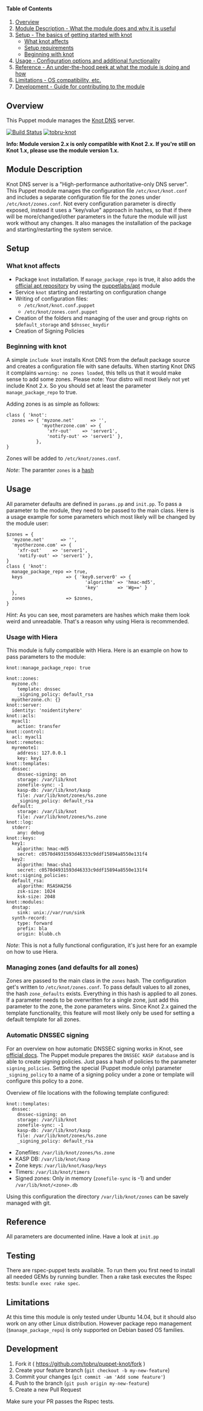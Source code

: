 #### Table of Contents

1. [Overview](#overview)
2. [Module Description - What the module does and why it is useful](#module-description)
3. [Setup - The basics of getting started with knot](#setup)
    * [What knot affects](#what-knot-affects)
    * [Setup requirements](#setup-requirements)
    * [Beginning with knot](#beginning-with-knot)
4. [Usage - Configuration options and additional functionality](#usage)
5. [Reference - An under-the-hood peek at what the module is doing and how](#reference)
5. [Limitations - OS compatibility, etc.](#limitations)
6. [Development - Guide for contributing to the module](#development)

## Overview

This Puppet module manages the [Knot DNS](https://www.knot-dns.cz/) server.

[![Build Status](https://travis-ci.org/tobru/puppet-knot.svg?branch=master)](https://travis-ci.org/tobru/puppet-knot)
[![tobru-knot](https://img.shields.io/puppetforge/v/tobru/knot.svg)](https://forge.puppetlabs.com/tobru/knot)

**Info: Module version 2.x is only compatible with Knot 2.x. If you're still on Knot 1.x, please
use the module version 1.x.**

## Module Description

Knot DNS server is a "High-performance authoritative-only DNS server". This Puppet module
manages the configuration file `/etc/knot/knot.conf` and includes a separate configuration
file for the zones under `/etc/knot/zones.conf`.
Not every configuration parameter is directly exposed, instead it uses a "key/value" approach
in hashes, so that if there will be more/changed/other parameters in the future the module
will just work without any changes.
It also manages the installation of the package and starting/restarting the system service.

## Setup

### What knot affects

* Package `knot` installation. If `manage_package_repo` is true, it also adds the 
  [official apt repository](https://www.knot-dns.cz/docs/2.0/html/installation.html#os-specific-installation) by using the [puppetlabs/apt](https://forge.puppetlabs.com/puppetlabs/apt) module
* Service `knot` starting and restarting on configuration change
* Writing of configuration files:
  * `/etc/knot/knot.conf.puppet`
  * `/etc/knot/zones.conf.puppet`
* Creation of the folders and managing of the user and group rights
  on `$default_storage` and `$dnssec_keydir`
* Creation of Signing Policies

### Beginning with knot

A simple `include knot` installs Knot DNS from the default package source and creates a configuration
file with sane defaults. When starting Knot DNS it complains `warning: no zones loaded`, this tells
us that it would make sense to add some zones.
Please note: Your distro will most likely not yet include Knot 2.x. So you should set at least
the parameter `manage_package_repo` to true.

Adding zones is as simple as follows:
```
class { 'knot':
  zones => { 'myzone.net'      => '',
             'myotherzone.com' => {
               'xfr-out'    => 'server1',
               'notify-out' => 'server1' },
           },
}
```

Zones will be added to `/etc/knot/zones.conf`.

*Note*: The paramter `zones` is a [hash](https://docs.puppetlabs.com/puppet/latest/reference/lang_datatypes.html#hashes)

## Usage

All parameter defaults are defined in `params.pp` and `init.pp`. To pass a parameter to
the module, they need to be passed to the main class.
Here is a usage example for some parameters which most likely will be 
changed by the module user:

```
$zones = {
  'myzone.net'      => '',
  'myotherzone.com' => {
    'xfr-out'    => 'server1',
    'notify-out' => 'server1' },
}
class { 'knot':
  manage_package_repo => true,
  keys                => { 'key0.server0' => {
                             'algorithm' => 'hmac-md5',
                             'key'       => 'Wg==' }
  },
  zones               => $zones,
}
```

*Hint*: As you can see, most parameters are hashes which make them look weird
and unreadable. That's a reason why using Hiera is recommended.

### Usage with Hiera

This module is fully compatible with Hiera. Here is an example on how
to pass parameters to the module:

```
knot::manage_package_repo: true

knot::zones:
  myzone.ch:
    template: dnssec
    _signing_policy: default_rsa
  myotherzone.ch: {}
knot::server:
  identity: 'noidentityhere'
knot::acls:
  myacl1:
    action: transfer
knot::control:
  acl: myacl1
knot::remotes:
  myremote1:
    address: 127.0.0.1
    key: key1
knot::templates:
  dnssec:
    dnssec-signing: on
    storage: /var/lib/knot
    zonefile-sync: -1
    kasp-db: /var/lib/knot/kasp
    file: /var/lib/knot/zones/%s.zone
    _signing_policy: default_rsa
  default:
    storage: /var/lib/knot
    file: /var/lib/knot/zones/%s.zone
knot::log:
  stderr:
    any: debug
knot::keys:
  key1:
    algorithm: hmac-md5
    secret: c0570d4931593d46333c9ddf15894a8550e131f4
  key2:
    algorithm: hmac-sha1
    secret: c0570d4931593d46333c9ddf15894a8550e131f4
knot::signing_policies:
  default_rsa:
    algorithm: RSASHA256
    zsk-size: 1024
    ksk-size: 2048
knot::modules:
  dnstap:
    sink: unix://var/run/sink
  synth-record:
    type: forward
    prefix: bla
    origin: blubb.ch
```

*Note*: This is not a fully functional configuration, it's just here for an example
on how to use Hiera.

### Managing zones (and defaults for all zones)

Zones are passed to the main class in the `zones` hash. The configuration get's
written to `/etc/knot/zones.conf`.
To pass default values to all zones, the hash `zone_defaults` exists. Everything
in this hash is applied to all zones. If a parameter needs to be overwritten for
a single zone, just add this parameter to the zone, the zone parameters wins.
Since Knot 2.x gained the template functionality, this feature will most likely
only be used for setting a default template for all zones.

### Automatic DNSSEC signing

For an overview on how automatic DNSSEC signing works in Knot, see [official docs](https://www.knot-dns.cz/docs/2.0/html/configuration.html#automatic-dnssec-signing).
The Puppet module prepares the `DNSSEC KASP database` and is able to create signing
policies. Just pass a hash of policies to the parameter `signing_policies`.
Setting the special (Puppet module only) parameter `_signing_policy` to a name
of a signing policy under a zone or template will configure this policy to a zone.

Overview of file locations with the following template configured:
```
knot::templates:
  dnssec:
    dnssec-signing: on
    storage: /var/lib/knot
    zonefile-sync: -1
    kasp-db: /var/lib/knot/kasp
    file: /var/lib/knot/zones/%s.zone
    _signing_policy: default_rsa
```

* Zonefiles: `/var/lib/knot/zones/%s.zone`
* KASP DB: `/var/lib/knot/kasp`
* Zone keys: `/var/lib/knot/kasp/keys`
* Timers: `/var/lib/knot/timers`
* Signed zones: Only in memory (`zonefile-sync` is -1) and under `/var/lib/knot/<zone>.db`

Using this configuration the directory `/var/lib/knot/zones` can be savely managed
with git.

## Reference

All parameters are documented inline. Have a look at `init.pp`

## Testing

There are rspec-puppet tests available. To run them you first need to install all
needed GEMs by running bundler. Then a rake task executes the Rspec tests: `bundle exec rake spec`.

## Limitations

At this time this module is only tested under Ubuntu 14.04, but it should also
work on any other Linux distribution.
However package repo management (`$manage_package_repo`) is only supported on
Debian based OS families.

## Development

1. Fork it ( https://github.com/tobru/puppet-knot/fork )
2. Create your feature branch (`git checkout -b my-new-feature`)
3. Commit your changes (`git commit -am 'Add some feature'`)
4. Push to the branch (`git push origin my-new-feature`)
5. Create a new Pull Request

Make sure your PR passes the Rspec tests.
